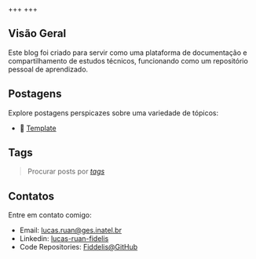 +++
+++

## Visão Geral

Este blog foi criado para servir como uma plataforma de documentação e compartilhamento de estudos técnicos, funcionando como um repositório pessoal de aprendizado.

## Postagens

Explore postagens perspicazes sobre uma variedade de tópicos:

- 🥣 [Template](./blog/template)

## Tags
> Procurar posts por *[tags](/tags)*

## Contatos

Entre em contato comigo:

- Email: [lucas.ruan@ges.inatel.br](mailto:jgll6dij6@mozmail.com)
- Linkedin: [lucas-ruan-fidelis](https://www.linkedin.com/in/lucas-ruan-fidelis/)
- Code Repositories: [Fiddelis@GitHub](https://github.com/Fiddelis)